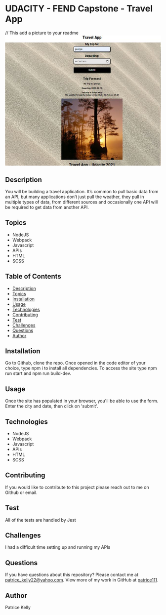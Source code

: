 # UDACITY - FEND Capstone - Travel App
// This add a picture to your readme
<img src='src\client\media\trip-pic.JPG' alt='pic of trip'>

## Description
You will be building a travel application. It’s common to pull basic data from an API, but many applications don’t just pull the weather, they pull in multiple types of data, from different sources and occasionally one API will be required to get data from another API.

## Topics
- NodeJS 
- Webpack
- Javascript
- APIs
- HTML
- SCSS

## Table of Contents
* [Description](#description)
* [Topics](#topics)
* [Installation](#installation)
* [Usage](#usage)
* [Technologies](#technologies)
* [Contributing](#contributing)
* [Test](#test)
* [Challenges](#challenges)
* [Questions](#questions)
* [Author](#Author)

## Installation
Go to Github, clone the repo. Once opened in the code editor of your choice, type npm i to install all dependencies. To access the site type npm run start and npm run build-dev. 

## Usage
Once the site has populated in your browser, you'll be able to use the form. Enter the city and date, then click on 'submit'.

## Technologies
- NodeJS 
- Webpack
- Javascript
- APIs
- HTML
- SCSS

## Contributing
If you would like to contribute to this project please reach out to me on Github or email.

## Test
All of the tests are handled by Jest

## Challenges
I had a difficult time setting up and running my APIs

## Questions
If you have questions about this repository? Please contact me at [patrice_kelly22@yahoo.com](mailto:patrice_kelly22@yahoo.com). View more of my work in GitHub at [patrice111](https://github.com/patrice111).

## Author
Patrice Kelly 

